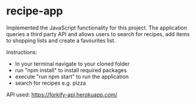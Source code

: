 # recipe-app

Implemented the JavaScript functionality for this project. The application queries a third party API and allows users to search for recipes, add items to shopping lists and create a favourites list.

Instructions:
- In your terminal navigate to your cloned folder
- run "npm install" to install required packages
- execute "run npm start" to run the application
- search for recipes e.g. pizza


API used:
https://forkify-api.herokuapp.com/
